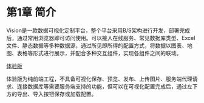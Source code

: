 # 第1章 简介

Vision是一款数据可视化定制平台，整个平台采用B/S架构进行开发，部署完成后，通过常用浏览器即可访问使用。可以接入在线服务、常见数据库类型、Excel文件、静态数据等多种数据源，通过所见即所得的配置方式，将数据以图表、地图、表格等形式进行展示，并配合多种交互组件，实现各组件之间的联动。

[体验版](http://www.tyrival.com/vision/index.html#/design)

体验版为纯前端工程，不具备可视化保存、预览、发布、上传图片、服务端代理请求、连接数据库等需要服务端支持的功能，但可以在可视化配置完成后，通过左下方的导出、导入按钮保存或加载配置。